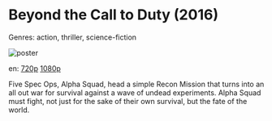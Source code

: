 # Beyond the Call to Duty (2016)

Genres: action, thriller, science-fiction

![poster](http://image.tmdb.org/t/p/w500/j5iby97AvVREebMJpxMKbc0XrFL.jpg)

en:
  [720p](magnet:?xt=urn:btih:F0B9DEE4BF17E60B111BAD37B281AFF634B24C99&tr=udp://glotorrents.pw:6969/announce&tr=udp://tracker.opentrackr.org:1337/announce&tr=udp://torrent.gresille.org:80/announce&tr=udp://tracker.openbittorrent.com:80&tr=udp://tracker.coppersurfer.tk:6969&tr=udp://tracker.leechers-paradise.org:6969&tr=udp://p4p.arenabg.ch:1337&tr=udp://tracker.internetwarriors.net:1337)
  [1080p](magnet:?xt=urn:btih:3A38752F88213B3F89CA682B29F9506A93A56CCD&tr=udp://glotorrents.pw:6969/announce&tr=udp://tracker.opentrackr.org:1337/announce&tr=udp://torrent.gresille.org:80/announce&tr=udp://tracker.openbittorrent.com:80&tr=udp://tracker.coppersurfer.tk:6969&tr=udp://tracker.leechers-paradise.org:6969&tr=udp://p4p.arenabg.ch:1337&tr=udp://tracker.internetwarriors.net:1337)
  


Five Spec Ops, Alpha Squad, head a simple Recon Mission that turns into an all out war for survival against a wave of undead experiments. Alpha Squad must fight, not just for the sake of their own survival, but the fate of the world.